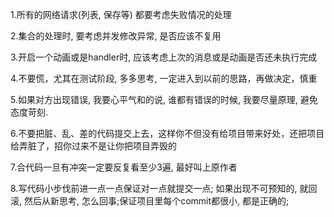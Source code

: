 
1.所有的网络请求(列表, 保存等) 都要考虑失败情况的处理

2.集合的处理时, 要考虑并发修改异常, 是否应该不复用

3.开启一个动画或是handler时, 应该考虑上次的消息或是动画是否还未执行完成

4.不要慌，尤其在测试阶段, 多多思考, 一定进入到以前的思路，再做决定，慎重

5.如果对方出现错误, 我要心平气和的说, 谁都有错误的时候, 我要尽量原理, 避免态度苛刻.

6.不要把脏、乱、差的代码提交上去，这样你不但没有给项目带来好处，还把项目给弄脏了，招你过来不是让你把项目弄毁的

7.合代码一旦有冲突一定要反复看至少3遍, 最好叫上原作者

8.写代码小步伐前进一点一点保证对一点就提交一点; 如果出现不可预知的, 就回滚, 然后从新思考, 怎么回事;保证项目里每个commit都很小, 都是正确的;


